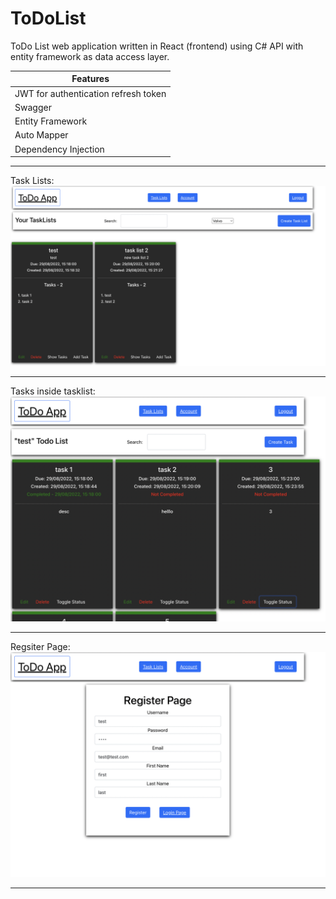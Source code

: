 # ToDoList
<p> ToDo List web application written in React (frontend) using C# API with entity framework as data access layer.</p>

| Features        |
| ------------- |
| JWT for authentication refresh token | 
| Swagger     | 
| Entity Framework |
| Auto Mapper |
| Dependency Injection |

***

Task Lists: 
<img src="./assets/tasklists.png?raw=true" alt="Task Lists">

***

Tasks inside tasklist:
<img src="./assets/tasks.png?raw=true" alt="Tasks"> 

***

Regsiter Page:
<img src="./assets/registerPage.png?raw=true" alt="Register Page"> 

***